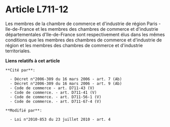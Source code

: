# Article L711-12

Les membres de la chambre de commerce et d'industrie de région Paris - Ile-de-France et les membres des chambres de commerce
et d'industrie départementales d'Ile-de-France sont respectivement élus dans les mêmes conditions que les membres des
chambres de commerce et d'industrie de région et les membres des chambres de commerce et d'industrie territoriales.

**Liens relatifs à cet article**

	**Cité par**:

	  - Décret n°2006-309 du 16 mars 2006 - art. 7 (Ab)
	  - Décret n°2006-309 du 16 mars 2006 - art. 9 (Ab)
	  - Code de commerce - art. D711-43 (V)
	  - Code de commerce. - art. D711-41 (V)
	  - Code de commerce. - art. D711-56-1 (V)
	  - Code de commerce. - art. D711-67-4 (V)

	**Modifié par**:

	  - Loi n°2010-853 du 23 juillet 2010 - art. 4
